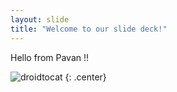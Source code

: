 ```yaml
---
layout: slide
title: "Welcome to our slide deck!"
---
```


Hello from Pavan !!

![droidtocat](https://octodex.github.com/images/droidtocat.png)
{: .center}

